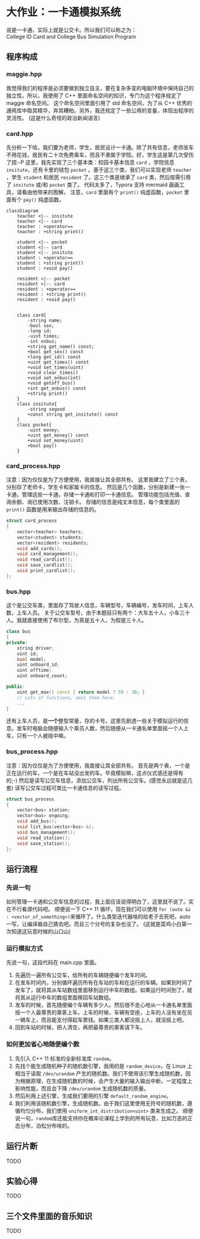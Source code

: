 # 大作业：一卡通模拟系统
说是一卡通，实际上就是公交卡。所以我们可以称之为：  
	College ID Card and College Bus Simulation Program

## 程序构成

### maggie.hpp
我觉得我们的程序是必须要做到独立自主，要在复杂多变的电脑环境中保持自己的独立性。所以，我使用了 C++ 里面命名空间的知识，专门为这个程序规定了 maggie 命名空间。
这个命名空间里面引用了 std 命名空间，为了从 C++ 优秀的通用库中取其精华，弃其糟粕。另外，我还规定了一些公用的变量，体现出程序的灵活性。
(这是什么奇怪的政治新闻语言)

### card.hpp
先分析一下哈，我们要为老师，学生，居民设计一卡通。除了共有信息，老师坐车不用花钱，居民有二十次免费乘车，而且不隶属于学院。好，学生这是第几次受伤了捏:-P
这里，我先实现了三个基本类：校园卡基本信息 `card` ，学院信息 `insitute`，还有卡里的钱包 `pocket` 。基于这三个类，我们可以实现老师 `teacher` ，学生 `student` 和居民 `resident` 了。这三个类是继承了 `card` 类，然后按需引用了 `insitute` 或/和 `pocket` 类了。
代码太多了，Typora 支持 mermaid 画画工具，请看由他带来的图解。
注意，`card` 里面有个 `print()` 纯虚函数，`pocket` 里面有个 `pay()` 纯虚函数。

```mermaid
classDiagram
    teacher <|-- insitute
    teacher <|-- card
    teacher : +operator==
    teacher : +string print()
    
    student <|-- pocket
    student <|-- card
    student <|-- insitute
    student : +operator==
    student : +string print()
    student : +void pay()
    
    resident <|-- pocket
    resident <|-- card
    resident : +operator==
    resident : +string print()
    resident : +void pay()
    

    class card{
        -string name;
        -bool sex;
        -long id;
        -uint times;
        -int onbus;
        +string get_name() const;
        +bool get_sex() const
        +long get_id() const
        +uint get_times() const
        +void set_times(uint)
        +void clear_times()
        +void set_onbus(int)
        +void getoff_bus()
        +int get_onbus() const
        +string print()
    }
	class insitute{
		-string segood
		+const string get_insitute() const
	}
	class pocket{
		-uint money;
		+uint get_money() const
		+void set_money(uint)
		+bool pay()
	}
```

### card_process.hpp
注意：因为仅仅是为了方便使用，我直接让其全部共有。
这里我建立了三个表，分别存了老师卡，学生卡和家属卡的信息。
然后是几个函数，分别是新建一张一卡通，管理这些一卡通，存储一卡通和打印一卡通信息。
管理功能包括充值、查询余额、询已使用次数、注销卡。
存储的信息是纯文本信息，每个类里面的 `print()` 函数是用来输出存储的信息的。
```C++
struct card_process
{
    vector<teacher> teachers;
    vector<student> students;
    vector<resident> residents;
    void add_cards();
    void card_management();
    void read_cardlist();
    void save_cardlist();
    void print_cardlist();
};
```

### bus.hpp
这个是公交车类，里面存了驾驶人信息，车辆型号，车辆编号，发车时间，上车人数，上车人员。
关于公交车型号，由于本题目只有两个：大车五十人，小车三十人。我就直接使用了布尔型，为真是五十人，为假是三十人。
```C++
class bus
{
private:
    string driver;      
    uint id; 
    bool model;
    uint onboard_id;
    uint offtime;
    uint onboard_count;

public:
	uint get_max() const { return model ? 50 : 30; }
	// Lots of functions, omit them here.
	...
}
```
还有上车人员，是**一个**整型常量，存的卡号。这里先剧透一些关于模拟运行的信息。发车时电脑会随便输入个乘员人数，然后随便从一卡通名单里面摇一个人上车，只有一个人被摇中嘛。

### bus_process.hpp
注意：因为仅仅是为了方便使用，我直接让其全部共有。
首先是两个表，一个是正在运行的车，一个是在车站没出发的车。毕竟模拟嘛，这点仪式感还是得有的;-)
然后是读写公交车信息，添加公交车，列出所有公交车。(感觉永远就是这几套)
读写公交车过程可类比一卡通信息的读写过程。
```C++
struct bus_process
{
    vector<bus> station;
    vector<bus> ongoing;
    void add_bus();
    void list_bus(vector<bus> &);
    void bus_management();
    void read_station();
    void save_station();
};
```

## 运行流程

### 先说一句
如何管理一卡通和公交车信息的过程，我上面应该说得明白了，这里就不说了。实在不行看源代码吧。
顺便说一下  C++ 11 循环，现在我们可以使用 `for (auto &i : <vector_of_something>)`来循环了。什么类型迭代器啥的给老子去死吧，auto 一写，让编译器自己猜去吧。而且三个分号的复杂也没了。
(这就是菜鸡小白第一次知道这玩意时候的山口山)

### 运行模拟方式
先说一句，这段代码在 main.cpp 里面。
1. 先遍历一遍所有公交车，给所有的车辆随便编个发车时间。
2. 在发车时间内，分别循环遍历所有在车站的车和在运行的车辆。如果到时间了发车了，就将其从车站数组里面移到运行中车的数组。如果运行时间到了，就将其从运行中车的数组里面移回车站数组。
3. 发车的时候，首先随便编个车辆有多少人。然后很不走心地从一卡通名单里面摇一个人最尊贵的乘客上车。上车的时候，车辆有空座，上车的人没有坐在另一辆车上，而且能支付得起车票钱。如果三类人都没摇上人，就没摇上吧。
4. 回到车站的时候，把人清空，再把最尊贵的乘客请下车。

### 如何更加省心地随便编个数
1. 先引入 C++ 11 标准的全新标准库 `random`。
2. 先找个能生成随机种子的随机数引擎，我用的是 `random_device`，在 Linux 上相当于读取 `/dev/urandom` 产生的随机数。我们不使用该引擎生成随机数，因为根据原理，在生成随机数的时候，会产生大量的输入输出中断，一定程度上影响性能，而且会下降 `/dev/urandom` 生成随机数的质量。
3. 然后利用上述引擎，生成我们要用的引擎 `default_random_engine`。
4. 我们利用该随机数引擎，生成随机数。由于我们这里使用无符号的随机数，遵循均匀分布，我们使用 `uniform_int_distribution<uint>` 类来生成之。
顺便说一句，`random`库还能支持你在概率论课程上学到的所有玩意，比如万恶的正态分布，泊松分布啥的。

## 运行片断
TODO

## 实验心得
TODO

## 三个文件里面的音乐知识
TODO


